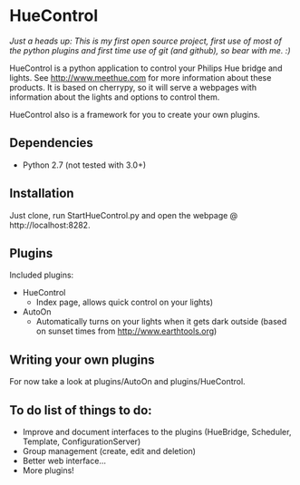 HueControl
==========

*Just a heads up: This is my first open source project, first use of most of the python plugins 
and first time use of git (and github), so bear with me. :)*

HueControl is a python application to control your Philips Hue bridge and lights. 
See http://www.meethue.com for more information about these products. It is based on cherrypy, so it will
serve a webpages with information about the lights and options to control them.

HueControl also is a framework for you to create your own plugins.

Dependencies
------------

* Python 2.7 (not tested with 3.0+)


Installation
------------

Just clone, run StartHueControl.py and open the webpage @ http://localhost:8282.

Plugins
-------

Included plugins:
* HueControl
    * Index page, allows quick control on your lights)
* AutoOn 
    * Automatically turns on your lights when it gets dark outside (based on sunset times from http://www.earthtools.org)



Writing your own plugins
------------------------

<Placeholder for documentation links and stuff>
For now take a look at plugins/AutoOn and plugins/HueControl.

To do list of things to do:
---------------------------
* Improve and document interfaces to the plugins (HueBridge, Scheduler, Template, ConfigurationServer)
* Group management (create, edit and deletion)
* Better web interface...
* More plugins!
